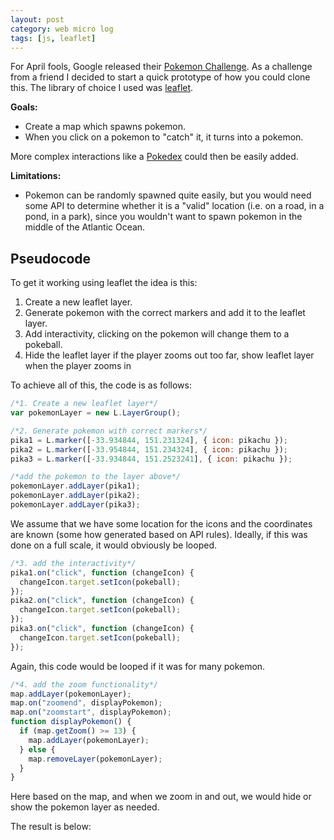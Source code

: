 ```yaml
---
layout: post
category: web micro log
tags: [js, leaflet]
---
```


For April fools, Google released their [Pokemon Challenge](https://www.youtube.com/watch?v=4YMD6xELI_k).
As a challenge from a friend I decided to start a quick prototype of how you could clone this. The
library of choice I used was [leaflet](http://leafletjs.com/).

**Goals:**

- Create a map which spawns pokemon.
- When you click on a pokemon to "catch" it, it turns into a pokemon.

More complex interactions like a [Pokedex](http://bulbapedia.bulbagarden.net/wiki/Pok%C3%A9dex) could then
be easily added.

**Limitations:**

- Pokemon can be randomly spawned quite easily, but you would need some API to determine whether it is a
  "valid" location (i.e. on a road, in a pond, in a park), since you wouldn't want to spawn pokemon
  in the middle of the Atlantic Ocean.

## Pseudocode

To get it working using leaflet the idea is this:

1.  Create a new leaflet layer.
2.  Generate pokemon with the correct markers and add it to the leaflet layer.
3.  Add interactivity, clicking on the pokemon will change them to a pokeball.
4.  Hide the leaflet layer if the player zooms out too far, show leaflet layer when the player zooms in

To achieve all of this, the code is as follows:

```javascript
/*1. Create a new leaflet layer*/
var pokemonLayer = new L.LayerGroup();
```

```javascript
/*2. Generate pokemon with correct markers*/
pika1 = L.marker([-33.934844, 151.231324], { icon: pikachu });
pika2 = L.marker([-33.954844, 151.234324], { icon: pikachu });
pika3 = L.marker([-33.934844, 151.2523241], { icon: pikachu });

/*add the pokemon to the layer above*/
pokemonLayer.addLayer(pika1);
pokemonLayer.addLayer(pika2);
pokemonLayer.addLayer(pika3);
```

We assume that we have some location for the icons and the coordinates are known (some how generated based
on API rules). Ideally, if this was done on a full scale, it would obviously be looped.

```javascript
/*3. add the interactivity*/
pika1.on("click", function (changeIcon) {
  changeIcon.target.setIcon(pokeball);
});
pika2.on("click", function (changeIcon) {
  changeIcon.target.setIcon(pokeball);
});
pika3.on("click", function (changeIcon) {
  changeIcon.target.setIcon(pokeball);
});
```

Again, this code would be looped if it was for many pokemon.

```javascript
/*4. add the zoom functionality*/
map.addLayer(pokemonLayer);
map.on("zoomend", displayPokemon);
map.on("zoomstart", displayPokemon);
function displayPokemon() {
  if (map.getZoom() >= 13) {
    map.addLayer(pokemonLayer);
  } else {
    map.removeLayer(pokemonLayer);
  }
}
```

Here based on the map, and when we zoom in and out, we would hide or show the pokemon layer as needed.

The result is below:

<div id="map" style="width: 600px; height: 400px"></div>
<script src="http://cdn.leafletjs.com/leaflet/v0.7.7/leaflet.js"></script>
<script>
    /*add css file...*/
    var link = document.createElement('link')
    link.setAttribute('rel', 'stylesheet')
    link.setAttribute('type', 'text/css')
    link.setAttribute('href', 'http://leafletjs.com/dist/leaflet.css')
    document.getElementsByTagName('head')[0].appendChild(link)

    var map = L.map('map').setView([-33.934844, 151.232324], 13);

    L.tileLayer('http://{s}.tile.osm.org/{z}/{x}/{y}.png', {
        attribution: '&copy; <a href="http://osm.org/copyright">OpenStreetMap</a> contributors'
    }).addTo(map);

    var LeafIcon = L.Icon.extend({
        options: {
            iconSize:     [55, 55],
        }
    });

    var pokemonLayer = new L.LayerGroup();

    var pikachu = new LeafIcon({iconUrl: 'https://raw2.github.com/chappers/chappers.github.com/master/img/pokemon/pikachu.png'}),
        pokeball = new LeafIcon({iconUrl: 'https://raw2.github.com/chappers/chappers.github.com/master/img/pokemon/pokeball.gif'});
        //var redIcon = new LeafIcon({iconUrl: '../docs/images/leaf-red.png'}),
        //orangeIcon = new LeafIcon({iconUrl: '../docs/images/leaf-orange.png'});


    // should move all these to an array...but hard coding

    pika1 = L.marker([-33.934844, 151.231324], {icon: pikachu})
    pika2 = L.marker([-33.954844, 151.234324], {icon: pikachu})
    pika3 = L.marker([-33.934844, 151.2523241], {icon: pikachu})


    pokemonLayer.addLayer(pika1);
    pokemonLayer.addLayer(pika2);
    pokemonLayer.addLayer(pika3);

    pika1.on('click', function(changeIcon) {
        changeIcon.target.setIcon(pokeball);
    });
    pika2.on('click', function(changeIcon) {
        changeIcon.target.setIcon(pokeball);
    });
    pika3.on('click', function(changeIcon) {
        changeIcon.target.setIcon(pokeball);
    });

    var clickedMarker;

    map.addLayer(pokemonLayer);
    map.on('zoomend', displayPokemon);
    map.on('zoomstart', displayPokemon);
    function displayPokemon(){
        if(map.getZoom()>=13){
            map.addLayer(pokemonLayer);
        }
        else {
            map.removeLayer(pokemonLayer);
        };
    };

    // now you just have to have a database to record what you clicked and display a pokedex on the right...

</script>

